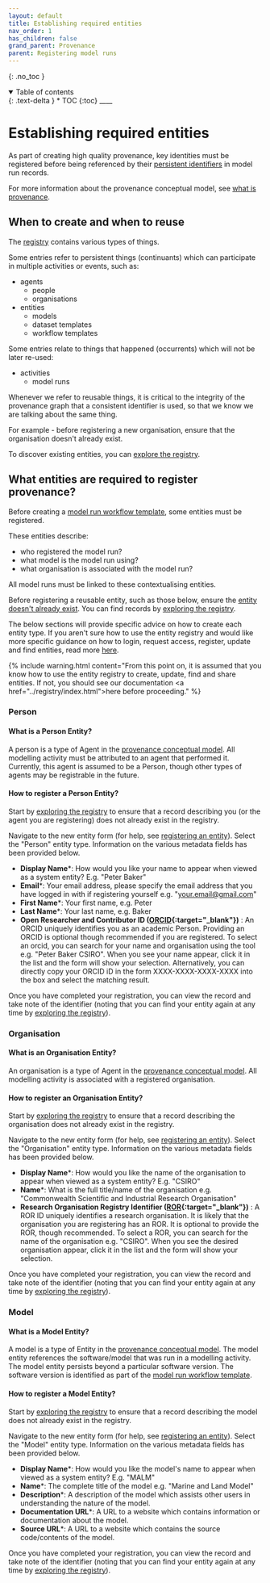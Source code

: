 ```yaml
---
layout: default
title: Establishing required entities
nav_order: 1
has_children: false
grand_parent: Provenance
parent: Registering model runs
---
```


{: .no_toc }

<details  open markdown="block">
  <summary>
    Table of contents
  </summary>
{: .text-delta }
* TOC
{:toc}
____
</details>

# Establishing required entities

As part of creating high quality provenance, key identities must be registered before being referenced by their [persistent identifiers](../../digital-object-identifiers.md) in model run records.

For more information about the provenance conceptual model, see [what is provenance](../overview/what-is-provenance.html).

## When to create and when to reuse

The [registry](../registry/index.html) contains various types of things.

Some entries refer to persistent things (continuants) which can participate in multiple activities or events, such as:

-   agents
    -   people
    -   organisations
-   entities
    -   models
    -   dataset templates
    -   workflow templates

Some entries relate to things that happened (occurrents) which will not be later re-used:

-   activities
    -   model runs

Whenever we refer to reusable things, it is critical to the integrity of the provenance graph that a consistent identifier is used, so that we know we are talking about the same thing.

For example - before registering a new organisation, ensure that the organisation doesn't already exist.

To discover existing entities, you can [explore the registry](../registry/exploring_the_registry.html).

## What entities are required to register provenance?

Before creating a [model run workflow template](./model-workflow-configuration.html), some entities must be registered.

These entities describe:

-   who registered the model run?
-   what model is the model run using?
-   what organisation is associated with the model run?

All model runs must be linked to these contextualising entities.

Before registering a reusable entity, such as those below, ensure the [entity doesn't already exist](#when-to-create-and-when-to-reuse). You can find records by [exploring the registry](../registry/exploring_the_registry.html).

The below sections will provide specific advice on how to create each entity type. If you aren't sure how to use the entity registry and would like more specific guidance on how to login, request access, register, update and find entities, read more [here](../registry/index.html).

{% include warning.html content="From this point on, it is assumed that you know how to use the entity registry to create, update, find and share entities. If not, you should see our documentation <a href=\"../registry/index.html\">here</a> before proceeding." %}

### Person

#### What is a Person Entity?

A person is a type of Agent in the [provenance conceptual model](../index.html). All modelling activity must be attributed to an agent that performed it. Currently, this agent is assumed to be a Person, though other types of agents may be registrable in the future.

#### How to register a Person Entity?

Start by [exploring the registry](../registry/exploring_the_registry.html) to ensure that a record describing you (or the agent you are registering) does not already exist in the registry.

Navigate to the new entity form (for help, see [registering an entity](../registry/registering_and_updating.html)). Select the "Person" entity type. Information on the various metadata fields has been provided below.

-   **Display Name**\*: How would you like your name to appear when viewed as a system entity? E.g. "Peter Baker"
-   **Email**\*: Your email address, please specify the email address that you have logged in with if registering yourself e.g. "your.email@gmail.com"
-   **First Name**\*: Your first name, e.g. Peter
-   **Last Name**\*: Your last name, e.g. Baker
-   **Open Researcher and Contributor ID ([ORCID](https://orcid.org){:target="\_blank"})** : An ORCID uniquely identifies you as an academic Person. Providing an ORCID is optional though recommended if you are registered. To select an orcid, you can search for your name and organisation using the tool e.g. "Peter Baker CSIRO". When you see your name appear, click it in the list and the form will show your selection. Alternatively, you can directly copy your ORCID iD in the form XXXX-XXXX-XXXX-XXXX into the box and select the matching result.

Once you have completed your registration, you can view the record and take note of the identifier (noting that you can find your entity again at any time by [exploring the registry](../registry/exploring_the_registry.html)).

### Organisation

#### What is an Organisation Entity?

An organisation is a type of Agent in the [provenance conceptual model](../index.html). All modelling activity is associated with a registered organisation.

#### How to register an Organisation Entity?

Start by [exploring the registry](../registry/exploring_the_registry.html) to ensure that a record describing the organisation does not already exist in the registry.

Navigate to the new entity form (for help, see [registering an entity](../registry/registering_and_updating.html)). Select the "Organisation" entity type. Information on the various metadata fields has been provided below.

-   **Display Name**\*: How would you like the name of the organisation to appear when viewed as a system entity? E.g. "CSIRO"
-   **Name**\*: What is the full title/name of the organisation e.g. "Commonwealth Scientific and Industrial Research Organisation"
-   **Research Organisation Registry Identifier ([ROR](https://ror.org){:target="\_blank"})** : A ROR ID uniquely identifies a research organisation. It is likely that the organisation you are registering has an ROR. It is optional to provide the ROR, though recommended. To select a ROR, you can search for the name of the organisation e.g. "CSIRO". When you see the desired organisation appear, click it in the list and the form will show your selection.

Once you have completed your registration, you can view the record and take note of the identifier (noting that you can find your entity again at any time by [exploring the registry](../registry/exploring_the_registry.html)).

### Model

#### What is a Model Entity?

A model is a type of Entity in the [provenance conceptual model](../index.html). The model entity references the software/model that was run in a modelling activity. The model entity persists beyond a particular software version. The software version is identified as part of the [model run workflow template](./model-workflow-configuration.html).

#### How to register a Model Entity?

Start by [exploring the registry](../registry/exploring_the_registry.html) to ensure that a record describing the model does not already exist in the registry.

Navigate to the new entity form (for help, see [registering an entity](../registry/registering_and_updating.html)). Select the "Model" entity type. Information on the various metadata fields has been provided below.

-   **Display Name**\*: How would you like the model's name to appear when viewed as a system entity? E.g. "MALM"
-   **Name**\*: The complete title of the model e.g. "Marine and Land Model"
-   **Description**\*: A description of the model which assists other users in understanding the nature of the model.
-   **Documentation URL**\*: A URL to a website which contains information or documentation about the model.
-   **Source URL**\*: A URL to a website which contains the source code/contents of the model.

Once you have completed your registration, you can view the record and take note of the identifier (noting that you can find your entity again at any time by [exploring the registry](../registry/exploring_the_registry.html)).
